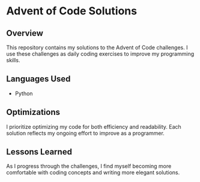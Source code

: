 # Advent of Code Solutions

## Overview

This repository contains my solutions to the Advent of Code challenges. I use these challenges as daily coding exercises to improve my programming skills.

## Languages Used

-   Python

## Optimizations

I prioritize optimizing my code for both efficiency and readability. Each solution reflects my ongoing effort to improve as a programmer.

## Lessons Learned

As I progress through the challenges, I find myself becoming more comfortable with coding concepts and writing more elegant solutions.
